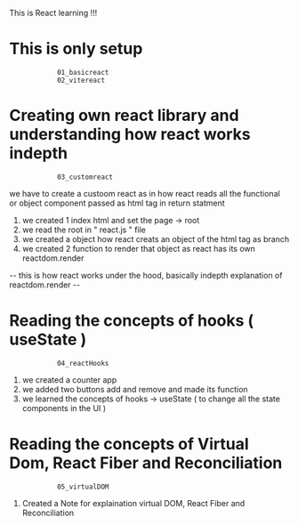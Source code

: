 This is React learning !!!


#  This is only setup 

                01_basicreact
                02_vitereact 





#  Creating own react library and understanding how react works indepth 

                03_customreact 



we have to create a custoom react as in how react reads all the functional or object component passed as html tag in return statment 

1) we created 1 index html and set the page -> root
2) we read the root in " react.js " file 
3) we created a object how react creats an object of the html tag as branch 
4) we created 2 function to render that object as react has its own reactdom.render 

-- this is how react works under the hood, basically indepth explanation of reactdom.render -- 



# Reading the concepts of hooks ( useState )

                04_reactHooks

1) we created a counter app 
2) we added two buttons add and remove and made its function 
3) we learned the concepts of hooks -> useState ( to change all the state components in the UI )




# Reading the concepts of Virtual Dom, React Fiber and Reconciliation 

                05_virtualDOM 
            
1) Created a Note for explaination virtual DOM, React Fiber and Reconciliation 